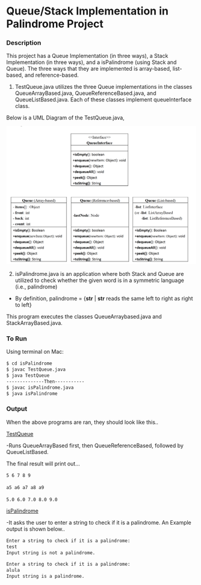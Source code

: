 # Queue/Stack Implementation in Palindrome Project

### Description

This project has a Queue Implementation (in three ways), a Stack Implementation (in three ways), and a isPalindrome (using Stack and Queue). The three ways that they are implemented is array-based, list-based, and reference-based. 

1) TestQueue.java utilizes the three Queue implementations in the classes QueueArrayBased.java, QueueReferenceBased.java, and QueueListBased.java. Each of these classes implement queueInterface class.

Below is a UML Diagram of the TestQueue.java,

![UML Diagram](https://github.com/azamzow/isPalindrome/blob/master/UML%20Diagram.png?raw=true)

2) isPalindrome.java is an application where both Stack and Queue are utilized to check whether the given word is in a symmetric language (i.e., palindrome)

- By definition, palindrome = {<b>str</b> | <b>str</b> reads the same left to right as right to left}

 This program executes the classes QueueArraybased.java and StackArrayBased.java.

### To Run

Using terminal on Mac:

```
$ cd isPalindrome
$ javac TestQueue.java
$ java TestQueue
--------------Then-----------
$ javac isPalindrome.java
$ java isPalindrome
```

### Output

When the above programs are ran, they should look like this..

<u>TestQueue</u>

-Runs QueueArrayBased first, then QueueReferenceBased, followed by QueueListBased.

The final result will print out...
```
5 6 7 8 9

a5 a6 a7 a8 a9

5.0 6.0 7.0 8.0 9.0
```


<u>isPalindrome</u>

-It asks the user to enter a string to check if it is a palindrome. An Example output is shown below..


```
Enter a string to check if it is a palindrome:
test
Input string is not a palindrome.
```

```
Enter a string to check if it is a palindrome:
alula
Input string is a palindrome.
```

